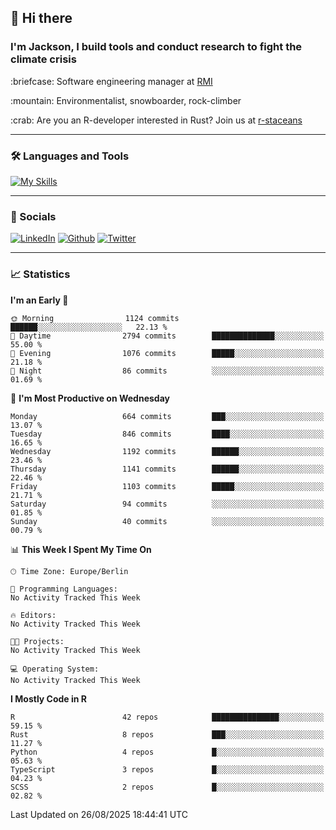 ## :wave: Hi there
### I'm Jackson, I build tools and conduct research to fight the climate crisis
<p> :briefcase: Software engineering manager at <a href="https://rmi.org/" alt="RMI">RMI</a></p>
<p> :mountain: Environmentalist, snowboarder, rock-climber</p>
<p> :crab: Are you an R-developer interested in Rust? Join us at <a href="https://github.com/r-staceans" alt="r-staceans">r-staceans</a></p>

---

### :hammer_and_wrench: Languages and Tools

[![My Skills](https://skillicons.dev/icons?i=r,python,rust,docker,svelte,js,neovim,azure,postgresql,kubernetes,html,css&perline=6&theme=dark)](https://skillicons.dev)

---

### :iphone: Socials

[![LinkedIn](https://skillicons.dev/icons?i=linkedin&theme=dark)](https://www.linkedin.com/in/jackson-hoffart/) 
[![Github](https://skillicons.dev/icons?i=github&theme=dark)](https://github.com/jdhoffa) 
[![Twitter](https://skillicons.dev/icons?i=twitter&theme=dark)](https://twitter.com/jdhoffart) 

---

### :chart_with_upwards_trend: Statistics

 
<!--START_SECTION:waka-->
**I'm an Early 🐤** 

```text
🌞 Morning                1124 commits        ██████░░░░░░░░░░░░░░░░░░░   22.13 % 
🌆 Daytime                2794 commits        ██████████████░░░░░░░░░░░   55.00 % 
🌃 Evening                1076 commits        █████░░░░░░░░░░░░░░░░░░░░   21.18 % 
🌙 Night                  86 commits          ░░░░░░░░░░░░░░░░░░░░░░░░░   01.69 % 
```
📅 **I'm Most Productive on Wednesday** 

```text
Monday                   664 commits         ███░░░░░░░░░░░░░░░░░░░░░░   13.07 % 
Tuesday                  846 commits         ████░░░░░░░░░░░░░░░░░░░░░   16.65 % 
Wednesday                1192 commits        ██████░░░░░░░░░░░░░░░░░░░   23.46 % 
Thursday                 1141 commits        ██████░░░░░░░░░░░░░░░░░░░   22.46 % 
Friday                   1103 commits        █████░░░░░░░░░░░░░░░░░░░░   21.71 % 
Saturday                 94 commits          ░░░░░░░░░░░░░░░░░░░░░░░░░   01.85 % 
Sunday                   40 commits          ░░░░░░░░░░░░░░░░░░░░░░░░░   00.79 % 
```


📊 **This Week I Spent My Time On** 

```text
🕑︎ Time Zone: Europe/Berlin

💬 Programming Languages: 
No Activity Tracked This Week

🔥 Editors: 
No Activity Tracked This Week

🐱‍💻 Projects: 
No Activity Tracked This Week

💻 Operating System: 
No Activity Tracked This Week
```

**I Mostly Code in R** 

```text
R                        42 repos            ███████████████░░░░░░░░░░   59.15 % 
Rust                     8 repos             ███░░░░░░░░░░░░░░░░░░░░░░   11.27 % 
Python                   4 repos             █░░░░░░░░░░░░░░░░░░░░░░░░   05.63 % 
TypeScript               3 repos             █░░░░░░░░░░░░░░░░░░░░░░░░   04.23 % 
SCSS                     2 repos             █░░░░░░░░░░░░░░░░░░░░░░░░   02.82 % 
```




 Last Updated on 26/08/2025 18:44:41 UTC
<!--END_SECTION:waka-->
